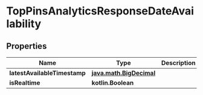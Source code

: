 
# TopPinsAnalyticsResponseDateAvailability

## Properties
| Name | Type | Description | Notes |
| ------------ | ------------- | ------------- | ------------- |
| **latestAvailableTimestamp** | [**java.math.BigDecimal**](java.math.BigDecimal.md) |  |  [optional] |
| **isRealtime** | **kotlin.Boolean** |  |  [optional] |



